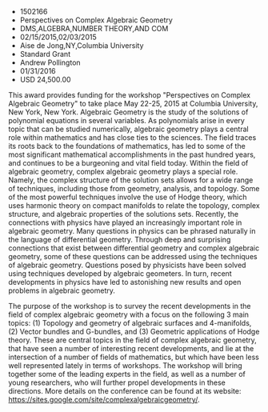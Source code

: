 
* 1502166
* Perspectives on Complex Algebraic Geometry
* DMS,ALGEBRA,NUMBER THEORY,AND COM
* 02/15/2015,02/03/2015
* Aise de Jong,NY,Columbia University
* Standard Grant
* Andrew Pollington
* 01/31/2016
* USD 24,500.00

This award provides funding for the workshop "Perspectives on Complex Algebraic
Geometry" to take place May 22-25, 2015 at Columbia University, New York, New
York. Algebraic Geometry is the study of the solutions of polynomial equations
in several variables. As polynomials arise in every topic that can be studied
numerically, algebraic geometry plays a central role within mathematics and has
close ties to the sciences. The field traces its roots back to the foundations
of mathematics, has led to some of the most significant mathematical
accomplishments in the past hundred years, and continues to be a burgeoning and
vital field today. Within the field of algebraic geometry, complex algebraic
geometry plays a special role. Namely, the complex structure of the solution
sets allows for a wide range of techniques, including those from geometry,
analysis, and topology. Some of the most powerful techniques involve the use of
Hodge theory, which uses harmonic theory on compact manifolds to relate the
topology, complex structure, and algebraic properties of the solutions sets.
Recently, the connections with physics have played an increasingly important
role in algebraic geometry. Many questions in physics can be phrased naturally
in the language of differential geometry. Through deep and surprising
connections that exist between differential geometry and complex algebraic
geometry, some of these questions can be addressed using the techniques of
algebraic geometry. Questions posed by physicists have been solved using
techniques developed by algebraic geometers. In turn, recent developments in
physics have led to astonishing new results and open problems in algebraic
geometry.

The purpose of the workshop is to survey the recent developments in the field of
complex algebraic geometry with a focus on the following 3 main topics: (1)
Topology and geometry of algebraic surfaces and 4-manifolds, (2) Vector bundles
and G-bundles, and (3) Geometric applications of Hodge theory. These are central
topics in the field of complex algebraic geometry, that have seen a number of
interesting recent developments, and lie at the intersection of a number of
fields of mathematics, but which have been less well represented lately in terms
of workshops. The workshop will bring together some of the leading experts in
the field, as well as a number of young researchers, who will further propel
developments in these directions. More details on the conference can be found at
its website: https://sites.google.com/site/complexalgebraicgeometry/.
